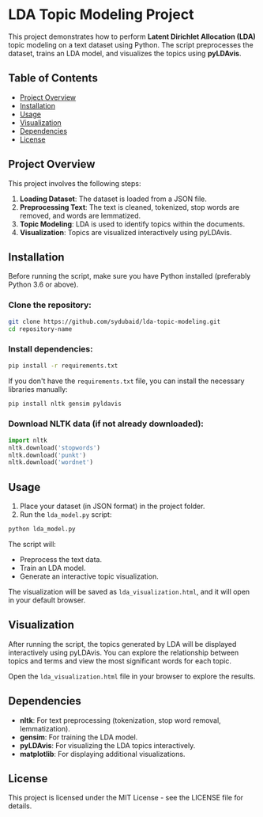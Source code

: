 
# LDA Topic Modeling Project

This project demonstrates how to perform **Latent Dirichlet Allocation (LDA)** topic modeling on a text dataset using Python. The script preprocesses the dataset, trains an LDA model, and visualizes the topics using **pyLDAvis**.

## Table of Contents
- [Project Overview](#project-overview)
- [Installation](#installation)
- [Usage](#usage)
- [Visualization](#visualization)
- [Dependencies](#dependencies)
- [License](#license)

## Project Overview

This project involves the following steps:
1. **Loading Dataset**: The dataset is loaded from a JSON file.
2. **Preprocessing Text**: The text is cleaned, tokenized, stop words are removed, and words are lemmatized.
3. **Topic Modeling**: LDA is used to identify topics within the documents.
4. **Visualization**: Topics are visualized interactively using pyLDAvis.

## Installation

Before running the script, make sure you have Python installed (preferably Python 3.6 or above).

### Clone the repository:
```bash
git clone https://github.com/sydubaid/lda-topic-modeling.git
cd repository-name
```

### Install dependencies:
```bash
pip install -r requirements.txt
```

If you don't have the `requirements.txt` file, you can install the necessary libraries manually:
```bash
pip install nltk gensim pyldavis
```

### Download NLTK data (if not already downloaded):
```python
import nltk
nltk.download('stopwords')
nltk.download('punkt')
nltk.download('wordnet')
```

## Usage

1. Place your dataset (in JSON format) in the project folder.
2. Run the `lda_model.py` script:
```bash
python lda_model.py
```

The script will:
- Preprocess the text data.
- Train an LDA model.
- Generate an interactive topic visualization.

The visualization will be saved as `lda_visualization.html`, and it will open in your default browser.

## Visualization

After running the script, the topics generated by LDA will be displayed interactively using pyLDAvis. You can explore the relationship between topics and terms and view the most significant words for each topic.

Open the `lda_visualization.html` file in your browser to explore the results.

## Dependencies

- **nltk**: For text preprocessing (tokenization, stop word removal, lemmatization).
- **gensim**: For training the LDA model.
- **pyLDAvis**: For visualizing the LDA topics interactively.
- **matplotlib**: For displaying additional visualizations.

## License

This project is licensed under the MIT License - see the LICENSE file for details.

